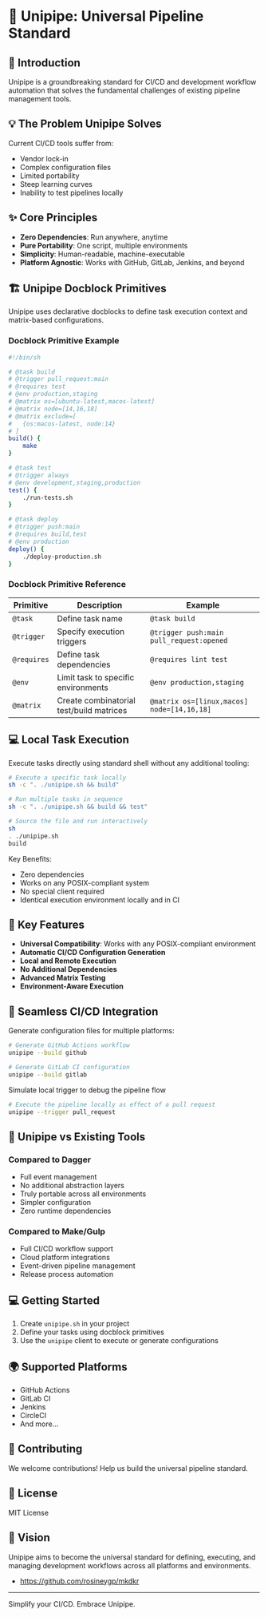 # 🚀 Unipipe: Universal Pipeline Standard

## 🌟 Introduction

Unipipe is a groundbreaking standard for CI/CD and development workflow automation that solves the fundamental challenges of existing pipeline management tools.

## 💡 The Problem Unipipe Solves

Current CI/CD tools suffer from:
- Vendor lock-in
- Complex configuration files
- Limited portability
- Steep learning curves
- Inability to test pipelines locally

## ✨ Core Principles

- **Zero Dependencies**: Run anywhere, anytime
- **Pure Portability**: One script, multiple environments
- **Simplicity**: Human-readable, machine-executable
- **Platform Agnostic**: Works with GitHub, GitLab, Jenkins, and beyond

## 🏗️ Unipipe Docblock Primitives

Unipipe uses declarative docblocks to define task execution context and matrix-based configurations.

### Docblock Primitive Example

```sh
#!/bin/sh

# @task build
# @trigger pull_request:main
# @requires test
# @env production,staging
# @matrix os=[ubuntu-latest,macos-latest]
# @matrix node=[14,16,18]
# @matrix exclude=[
#   {os:macos-latest, node:14}
# ]
build() {
    make
}

# @task test
# @trigger always
# @env development,staging,production
test() {
    ./run-tests.sh
}

# @task deploy
# @trigger push:main
# @requires build,test
# @env production
deploy() {
    ./deploy-production.sh
}
```

### Docblock Primitive Reference

| Primitive      | Description | Example |
|----------------|-------------|---------|
| `@task`        | Define task name | `@task build` |
| `@trigger`     | Specify execution triggers | `@trigger push:main pull_request:opened` |
| `@requires`    | Define task dependencies | `@requires lint test` |
| `@env`         | Limit task to specific environments | `@env production,staging` |
| `@matrix`      | Create combinatorial test/build matrices | `@matrix os=[linux,macos] node=[14,16,18]` |

## 💻 Local Task Execution

Execute tasks directly using standard shell without any additional tooling:

```sh
# Execute a specific task locally
sh -c ". ./unipipe.sh && build"

# Run multiple tasks in sequence
sh -c ". ./unipipe.sh && build && test"

# Source the file and run interactively
sh
. ./unipipe.sh
build
```

Key Benefits:
- Zero dependencies
- Works on any POSIX-compliant system
- No special client required
- Identical execution environment locally and in CI

## 🚀 Key Features

- **Universal Compatibility**: Works with any POSIX-compliant environment
- **Automatic CI/CD Configuration Generation**
- **Local and Remote Execution**
- **No Additional Dependencies**
- **Advanced Matrix Testing**
- **Environment-Aware Execution**

## 🔌 Seamless CI/CD Integration

Generate configuration files for multiple platforms:

```sh
# Generate GitHub Actions workflow
unipipe --build github

# Generate GitLab CI configuration
unipipe --build gitlab
```

Simulate local trigger to debug the pipeline flow

```sh
# Execute the pipeline locally as effect of a pull request
unipipe --trigger pull_request
```

## 🤔 Unipipe vs Existing Tools

### Compared to Dagger
- Full event management
- No additional abstraction layers
- Truly portable across all environments
- Simpler configuration
- Zero runtime dependencies

### Compared to Make/Gulp
- Full CI/CD workflow support
- Cloud platform integrations
- Event-driven pipeline management
- Release process automation

## 💻 Getting Started

1. Create `unipipe.sh` in your project
2. Define your tasks using docblock primitives
3. Use the `unipipe` client to execute or generate configurations

## 🌍 Supported Platforms

- GitHub Actions
- GitLab CI
- Jenkins
- CircleCI
- And more...

## 🤝 Contributing

We welcome contributions! Help us build the universal pipeline standard.

## 📄 License

MIT License

## 🚀 Vision

Unipipe aims to become the universal standard for defining, executing, and managing development workflows across all platforms and environments.

- https://github.com/rosineygp/mkdkr

---

Simplify your CI/CD. Embrace Unipipe.
